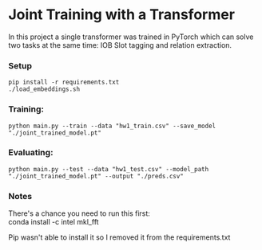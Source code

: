 # Joint Training with a Transformer

In this project a single transformer was trained in PyTorch which can solve two tasks at the same time: IOB Slot tagging and relation extraction.

### Setup
	pip install -r requirements.txt
	./load_embeddings.sh

### Training: 
	python main.py --train --data "hw1_train.csv" --save_model "./joint_trained_model.pt"

### Evaluating: 
	python main.py --test --data "hw1_test.csv" --model_path "./joint_trained_model.pt" --output "./preds.csv"

### Notes

There's a chance you need to run this first:  
	conda install -c intel mkl_fft

Pip wasn't able to install it so I removed it from the requirements.txt


